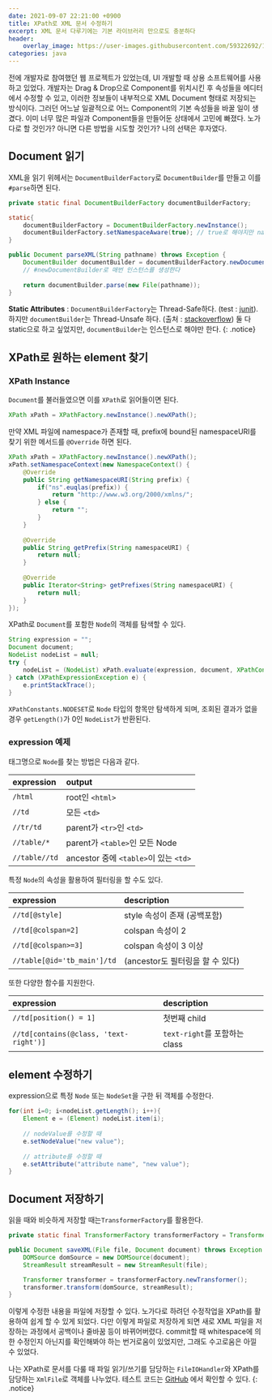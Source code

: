 ```yaml
---
date: 2021-09-07 22:21:00 +0900
title: XPath로 XML 문서 수정하기
excerpt: XML 문서 다루기에는 기본 라이브러리 만으로도 충분하다
header:
    overlay_image: https://user-images.githubusercontent.com/59322692/132992117-7891f1c2-d640-4b26-b54d-631949140f88.png
categories: java
---
```


전에 개발자로 참여했던 웹 프로젝트가 있었는데, UI 개발할 때 상용 소프트웨어를 사용하고 있었다.
개발자는 Drag & Drop으로 Component를 위치시킨 후 속성들을 에디터에서 수정할 수 있고, 이러한 정보들이
내부적으로 XML Document 형태로 저장되는 방식이다. 그러던 어느날 일괄적으로 어느 Component의 기본 속성들을
바꿀 일이 생겼다. 이미 너무 많은 파일과 Component들을 만들어둔 상태에서 고민에 빠졌다. 노가다로 할 것인가? 아니면 다른 방법을 시도할 것인가?
나의 선택은 후자였다.

## Document 읽기

XML을 읽기 위헤서는 `DocumentBuilderFactory`로 `DocumentBuilder`를 만들고 이를 `#parse`하면 된다.

```java
private static final DocumentBuilderFactory documentBuilderFactory;

static{
    documentBuilderFactory = DocumentBuilderFactory.newInstance();
    documentBuilderFactory.setNamespaceAware(true); // true로 해야지만 namespace를 인식할 수 있다
}

public Document parseXML(String pathname) throws Exception {
    DocumentBuilder documentBuilder = documentBuilderFactory.newDocumentBuilder();
    // #newDocumentBuilder로 매번 인스턴스를 생성한다
    
    return documentBuilder.parse(new File(pathname));
}
```

**Static Attributes** :
`DocumentBuilderFactory`는 Thread-Safe하다. (test : [junit](https://github.com/rokong/hello-spring/blob/master/src/test/java/com/rokong/xpath/FileIOTest.java)).
하지만 `documentBuilder`는 Thread-Unsafe 하다. (출처 : [stackoverflow](https://stackoverflow.com/questions/12455602/is-documentbuilder-thread-safe))
둘 다 static으로 하고 싶었지만, `documentBuilder`는 인스턴스로 해야만 한다.
{: .notice}

## XPath로 원하는 element 찾기

### XPath Instance

`Document`를 불러들였으면 이를 `XPath`로 읽어들이면 된다.

```java
XPath xPath = XPathFactory.newInstance().newXPath();
```

만약 XML 파일에 namespace가 존재할 때, prefix에 bound된 namespaceURI를 찾기 위한 메서드를 `@Override` 하면 된다.

```java
XPath xPath = XPathFactory.newInstance().newXPath();
xPath.setNamespaceContext(new NamespaceContext() {
    @Override
    public String getNamespaceURI(String prefix) {
        if("ns".euqlas(prefix)) {
            return "http://www.w3.org/2000/xmlns/";
        } else {
            return "";
        }
    }
    
    @Override
    public String getPrefix(String namespaceURI) {
        return null;
    }
    
    @Override
    public Iterator<String> getPrefixes(String namespaceURI) {
        return null;
    }
});
```

XPath로 `Document`를 포함한 `Node`의 객체를 탐색할 수 있다.

```java
String expression = "";
Document document;
NodeList nodeList = null;
try {
    nodeList = (NodeList) xPath.evaluate(expression, document, XPathConstants.NODESET);
} catch (XPathExpressionException e) {
    e.printStackTrace();
}
```

`XPathConstants.NODESET`로 `Node` 타입의 항목만 탐색하게 되며, 조회된 결과가 없을 경우 `getLength()`가 0인 `NodeList`가
반환된다.

### expression 예제

태그명으로 `Node`를 찾는 방법은 다음과 같다.

| expression | output |
|:--- |:---|
| `/html` | root인 `<html>` |
| `//td` | 모든 `<td>` |
| `//tr/td` | parent가 `<tr>`인 `<td>` |
| `//table/*` | parent가 `<table>`인 모든 Node |
| `//table//td` | ancestor 중에 `<table>`이 있는 `<td>` |

특정 `Node`의 속성을 활용하여 필터링을 할 수도 있다.

| expression | description |
|:--- |:---|
| `//td[@style]` | style 속성이 존재 (공백포함) |
| `//td[@colspan=2]` | colspan 속성이 2 |
| `//td[@colspan>=3]` | colspan 속성이 3 이상 |
| `//table[@id='tb_main']/td` | (ancestor도 필터링을 할 수 있다) |

또한 다양한 함수를 지원한다.

| expression | description |
|:--- |:---|
| `//td[position() = 1]` | 첫번째 child |
| `//td[contains(@class, 'text-right')]` | `text-right`를 포함하는 class |

## element 수정하기

expression으로 특정 `Node` 또는 `NodeSet`을 구한 뒤 객체를 수정한다.

```java
for(int i=0; i<nodeList.getLength(); i++){
    Element e = (Element) nodeList.item(i);
    
    // nodeValue를 수정할 때
    e.setNodeValue("new value");
    
    // attribute를 수정할 때
    e.setAttribute("attribute name", "new value");
}
```

## Document 저장하기

읽을 때와 비슷하게 저장할 때는`TransformerFactory`를 활용한다.

```java
private static final TransformerFactory transformerFactory = TransformerFactory.newInstance();

public Document saveXML(File file, Document document) throws Exception {
    DOMSource domSource = new DOMSource(document);
    StreamResult streamResult = new StreamResult(file);

    Transformer transformer = transformerFactory.newTransformer();
    transformer.transform(domSource, streamResult);
}
```

이렇게 수정한 내용을 파일에 저장할 수 있다. 노가다로 하려던 수정작업을 XPath를 활용하여 쉽게 할 수 있게 되었다.
다만 이렇게 파일로 저장하게 되면 새로 XML 파일을 저장하는 과정에서 공백이나 줄바꿈 등이 바뀌어버렸다. commit할 때
whitespace에 의한 수정인지 아닌지를 확인해봐야 하는 번거로움이 있었지만, 그래도 수고로움은 아낄 수 있었다.

나는 XPath로 문서를 다룰 때 파일 읽기/쓰기를 담당하는 `FileIOHandler`와 XPath를 담당하는 `XmlFile`로 객체를 나누었다.
테스트 코드는
[GitHub](https://github.com/rokong/hello-spring/blob/master/src/test/java/com/rokong/xpath/XPathTest.java)
에서 확인할 수 있다.
{: .notice}
